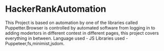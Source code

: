 # HackerRankAutomation
This Project is based on automation by one of the libraries called Puppetter.Browser is controlled by automated software from logging in to adding modertors in different contest in different pages, this project covers everything in between. 
Language used - JS
Libraries used - Puppeteer,fs,minimist,jsdom.
